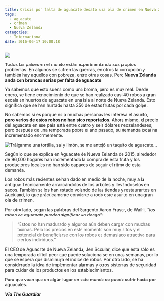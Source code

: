```yaml
---
title: Crisis por falta de aguacate desató una ola de crimen en Nueva Zelanda
tags:
  - aguacate
  - crimen
  - Nueva Zelanda
categories:
  - Internacional
date: 2016-06-17 10:00:18
---
```

![](https://res.cloudinary.com/pidmx/image/upload/v1466175585/aguacate-2-860x464_sk8esw.jpg)

Todos los países en el mundo están experimentando sus propios problemas. En algunos se sufren las guerras, en otros la corrupción y también hay aquellos con pobreza, entre otras cosas. Pero **Nueva Zelanda anda con broncas serias por falta de aguacate**.

Ya sabemos que esto suena como una broma, pero es muy real. Desde enero, se tiene conocimiento de que se han realizado casi 40 robos a gran escala en huertos de aguacate en una isla al norte de Nueva Zelanda. Esto significa que se han hurtado hasta 350 de estas frutas por cada golpe.

No sabemos si es porque no a muchas personas les interesa el asunto, **pero varios de estos robos no han sido reportados**. Ahora mismo, el precio del aguacate en ese país está entre cuatro y seis dólares neozelandeses; pero después de una temporada pobre el año pasado, su demanda local ha incrementado enormemente.

![Tráiganme una tortilla, sal y limón, se me antojó un taquito de aguacate…](https://res.cloudinary.com/pidmx/image/upload/v1466175593/aguacate-3-e1466171131219_t7nlym.jpg)

Según lo que se explica en Aguacate de Nueva Zelanda de 2015, alrededor de 96,000 hogares han incrementado la compra de esta fruta y los productores locales no han sido capaces de seguir el ritmo de esta demanda.

Los robos más recientes se han dado en medio de la noche, muy a la antigua: Técnicamente arrancándolos de los árboles y llevándoselos en sacos. También se los han estado volando de las tiendas y restaurantes en Auckland, lo que prácticamente convierte a todo este asunto en una gran ola de crimen.

Por otro lado, según las palabras del Sargento Aaron Fraser, de Waihi, *“los robos de aguacate pueden significar un riesgo”*:

> “Estos no han madurado y algunos aún deben cargar con muchas toxinas. Pero los precios en este momento son muy altos y el potencial de beneficiarse con los robos es demasiado atractivo para ciertos individuos.”

El CEO de Aguacate de Nueva Zelanda, Jen Scoular, dice que esta sólo es una temporada difícil peor que puede solucionarse en unas semanas, por lo que se espera que disminuya el índice de robos. Por otro lado, se ha considerado la idea de implementar alarmas y otros sistemas de seguridad para cuidar de los productos en los establecimientos.

Para que vean que en algún lugar en este mundo se puede sufrir hasta por aguacates.

***Vía The Guardian***
